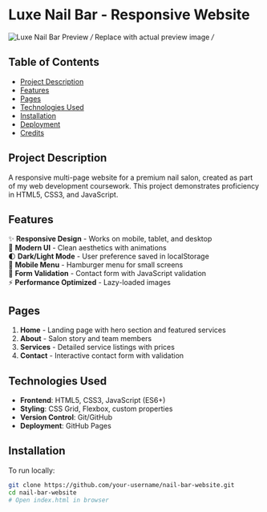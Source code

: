 # Luxe Nail Bar - Responsive Website

![Luxe Nail Bar Preview](images/preview.jpg) */* Replace with actual preview image */*

## Table of Contents
- [Project Description](#project-description)
- [Features](#features)
- [Pages](#pages)
- [Technologies Used](#technologies-used)
- [Installation](#installation)
- [Deployment](#deployment)
- [Credits](#credits)

## Project Description
A responsive multi-page website for a premium nail salon, created as part of my web development coursework. This project demonstrates proficiency in HTML5, CSS3, and JavaScript.

## Features
✨ **Responsive Design** - Works on mobile, tablet, and desktop  
🎨 **Modern UI** - Clean aesthetics with animations  
🌓 **Dark/Light Mode** - User preference saved in localStorage  
📱 **Mobile Menu** - Hamburger menu for small screens  
📝 **Form Validation** - Contact form with JavaScript validation  
⚡ **Performance Optimized** - Lazy-loaded images  

## Pages
1. **Home** - Landing page with hero section and featured services
2. **About** - Salon story and team members
3. **Services** - Detailed service listings with prices
4. **Contact** - Interactive contact form with validation

## Technologies Used
- **Frontend**: HTML5, CSS3, JavaScript (ES6+)
- **Styling**: CSS Grid, Flexbox, custom properties
- **Version Control**: Git/GitHub
- **Deployment**: GitHub Pages

## Installation
To run locally:
```bash
git clone https://github.com/your-username/nail-bar-website.git
cd nail-bar-website
# Open index.html in browser

